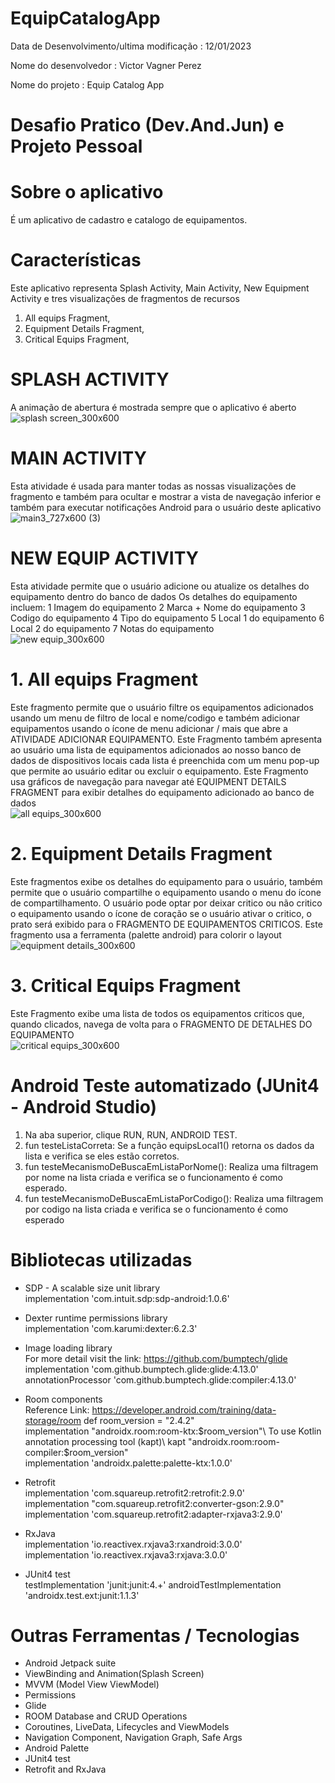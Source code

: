 # EquipCatalogApp

Data de Desenvolvimento/ultima modificação : 12/01/2023

Nome do desenvolvedor : Victor Vagner Perez

Nome do projeto : Equip Catalog App

# Desafio Pratico (Dev.And.Jun) e Projeto Pessoal

 # Sobre o aplicativo 
 É um aplicativo de cadastro e catalogo de equipamentos.
 
 # Características 
 Este aplicativo representa Splash Activity, Main Activity, New Equipment Activity e tres visualizações de fragmentos de recursos 
 1. All equips Fragment,
 2. Equipment Details Fragment,
 3. Critical Equips Fragment,

 # SPLASH ACTIVITY
 A animação de abertura é mostrada sempre que o aplicativo é aberto\
![splash screen_300x600](https://github.com/VictorPerez3/Teste-Pratico---Victor-Perez/blob/main/Splash.jpg)

 
 # MAIN ACTIVITY
 Esta atividade é usada para manter todas as nossas visualizações de fragmento e também para ocultar e mostrar a vista de navegação inferior e também para executar notificações Android para o usuário deste aplicativo \
 ![main3_727x600 (3)](https://github.com/VictorPerez3/Teste-Pratico---Victor-Perez/blob/main/Tela_Inicial_All_Equipments.jpg)


 # NEW EQUIP ACTIVITY
 Esta atividade permite que o usuário adicione ou atualize os detalhes do equipamento dentro do banco de dados Os detalhes do equipamento incluem: 
 1 Imagem do equipamento
 2 Marca + Nome do equipamento
 3 Codigo do equipamento
 4 Tipo do equipamento
 5 Local 1 do equipamento
 6 Local 2 do equipamento
 7 Notas do equipamento \
![new equip_300x600](https://github.com/VictorPerez3/Teste-Pratico---Victor-Perez/blob/main/Add_Equipments.jpg)



 # 1. All equips Fragment
 Este fragmento permite que o usuário filtre os equipamentos adicionados usando um menu de filtro de local e nome/codigo e também adicionar equipamentos usando o ícone de menu adicionar / mais que abre a ATIVIDADE ADICIONAR EQUIPAMENTO.
 Este Fragmento também apresenta ao usuário uma lista de equipamentos adicionados ao nosso banco de dados de dispositivos locais
 cada lista é preenchida com um menu pop-up que permite ao usuário editar ou excluir o equipamento.
 Este Fragmento usa gráficos de navegação para navegar até EQUIPMENT DETAILS FRAGMENT para exibir detalhes do equipamento
 adicionado ao banco de dados\
 ![all equips_300x600](https://github.com/VictorPerez3/Teste-Pratico---Victor-Perez/blob/main/All_Equipments_Search_Name.jpg)
 


 # 2. Equipment Details Fragment
 Este fragmentos exibe os detalhes do equipamento para o usuário, também permite que o usuário compartilhe o equipamento usando o menu do ícone de compartilhamento.
 O usuário pode optar por deixar critico ou não critico o equipamento usando o ícone de coração
 se o usuário ativar o critico, o prato será exibido para o FRAGMENTO DE EQUIPAMENTOS CRITICOS.
 Este fragmento usa a ferramenta (palette android) para colorir o layout\
 ![equipment details_300x600](https://github.com/VictorPerez3/Teste-Pratico---Victor-Perez/blob/main/Equipments_Details.jpg)


 # 3. Critical Equips Fragment
 Este Fragmento exibe uma lista de todos os equipamentos criticos que, quando clicados, navega de volta para o FRAGMENTO DE DETALHES DO EQUIPAMENTO\
 ![critical equips_300x600](https://github.com/VictorPerez3/Teste-Pratico---Victor-Perez/blob/main/Critical_Equipments.jpg)
 
 
 # Android Teste automatizado (JUnit4 - Android Studio)
 1. Na aba superior, clique RUN, RUN, ANDROID TEST.
 2. fun testeListaCorreta: Se a função equipsLocal1() retorna os dados da lista e verifica se eles estão corretos.
 3. fun testeMecanismoDeBuscaEmListaPorNome(): Realiza uma filtragem por nome na lista criada e verifica se o funcionamento é como esperado.
 4. fun testeMecanismoDeBuscaEmListaPorCodigo(): Realiza uma filtragem por codigo na lista criada e verifica se o funcionamento é como esperado
 


 # Bibliotecas utilizadas 
 * SDP - A scalable size unit library\
 implementation 'com.intuit.sdp:sdp-android:1.0.6'

 * Dexter runtime permissions library\
 implementation 'com.karumi:dexter:6.2.3'

 * Image loading library\
 For more detail visit the link: https://github.com/bumptech/glide
 implementation 'com.github.bumptech.glide:glide:4.13.0'\
 annotationProcessor 'com.github.bumptech.glide:compiler:4.13.0'

 * Room components\
 Reference Link: https://developer.android.com/training/data-storage/room
 def room_version = "2.4.2"\
 implementation "androidx.room:room-ktx:$room_version"\
 To use Kotlin annotation processing tool (kapt)\
 kapt "androidx.room:room-compiler:$room_version"\
 implementation 'androidx.palette:palette-ktx:1.0.0'

 * Retrofit\
 implementation 'com.squareup.retrofit2:retrofit:2.9.0'\
 implementation "com.squareup.retrofit2:converter-gson:2.9.0"\
 implementation 'com.squareup.retrofit2:adapter-rxjava3:2.9.0'

 * RxJava\
 implementation 'io.reactivex.rxjava3:rxandroid:3.0.0'\
 implementation 'io.reactivex.rxjava3:rxjava:3.0.0'
 
 * JUnit4 test\
 testImplementation 'junit:junit:4.+'
 androidTestImplementation 'androidx.test.ext:junit:1.1.3'

 # Outras Ferramentas / Tecnologias
 * Android Jetpack suite
 * ViewBinding and Animation(Splash Screen)
 * MVVM (Model View ViewModel)
 * Permissions
 * Glide
 * ROOM Database and CRUD Operations
 * Coroutines, LiveData, Lifecycles and ViewModels
 * Navigation Component, Navigation Graph, Safe Args
 * Android Palette
 * JUnit4 test
 * Retrofit and RxJava

